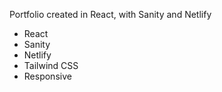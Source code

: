 Portfolio created in React, with Sanity and Netlify

- React
- Sanity
- Netlify
- Tailwind CSS
- Responsive
